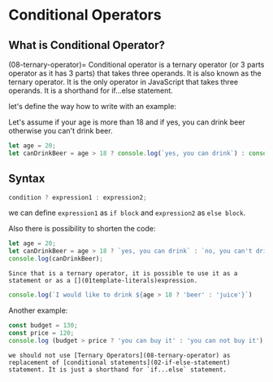 # Conditional Operators

## What is Conditional Operator?
(08-ternary-operator)=
Conditional operator is a ternary operator (or 3 parts operator as it has 3 parts) that takes three operands. It is also known as the ternary operator. It is the only operator in JavaScript that takes three operands. It is a shorthand for if...else statement.

let's define the way how to write with an example:

Let's assume if your age is more than 18 and if yes, you can drink beer otherwise you can't drink beer.

```js
let age = 20;
let canDrinkBeer = age > 18 ? console.log(`yes, you can drink`) : console.log(`no, you can't drink`);
```

## Syntax

```js
condition ? expression1 : expression2;
```
we can define `expression1` as `if block` and `expression2` as `else block`.

Also there is possibility to shorten the code:

```js
let age = 20;
let canDrinkBeer = age > 18 ? `yes, you can drink` : `no, you can't drink`;
console.log(canDrinkBeer);
```

```{note}
Since that is a ternary operator, it is possible to use it as a statement or as a [](01template-literals)expression.
```

```js
console.log(`I would like to drink ${age > 18 ? 'beer' : 'juice'}`)
```

Another example:

```js
const budget = 130;
const price = 120;
console.log (budget > price ? 'you can buy it' : 'you can not buy it');
```

```{caution}
we should not use [Ternary Operators](08-ternary-operator) as replacement of [conditional statements](02-if-else-statement) statement. It is just a shorthand for `if...else` statement.
```


